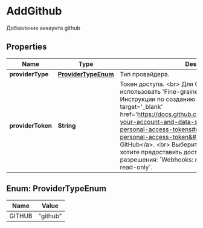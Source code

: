 

# AddGithub

Добавление аккаунта github

## Properties

| Name | Type | Description | Notes |
|------------ | ------------- | ------------- | -------------|
|**providerType** | [**ProviderTypeEnum**](#ProviderTypeEnum) | Тип провайдера. |  |
|**providerToken** | **String** | Токен доступа. &lt;br&gt; Для GitHub необходимо использовать &#39;Fine-grained personal access token&#39;. Инструкции по созданию можно найти в &lt;a target&#x3D;&#39;_blank&#39; href&#x3D;&#39;https://docs.github.com/ru/authentication/keeping-your-account-and-data-secure/managing-your-personal-access-tokens#creating-a-fine-grained-personal-access-token&#39;&gt;документации GitHub&lt;/a&gt;. &lt;br&gt; Выберите репозитории, к которым хотите предоставить доступ, и установите следующие разрешения: &#x60;Webhooks: read and write&#x60;, &#x60;Contents: read-only&#x60;. |  |



## Enum: ProviderTypeEnum

| Name | Value |
|---- | -----|
| GITHUB | &quot;github&quot; |



